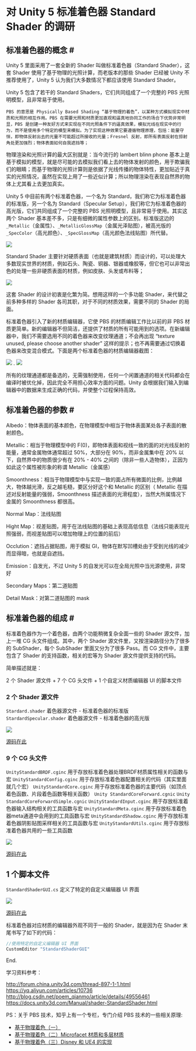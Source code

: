 # 对 Unity 5 标准着色器 Standard Shader 的调研

## 标准着色器的概念 # #

Unity 5 里面采用了一套全新的 Shader 叫做标准着色器（Standard Shader），这套 Shader 使用了基于物理的光照计算，而老版本的那些 Shader 已经被 Unity 不推荐使用了，Unity 5 认为我们大多数情况下都应该使用 Standard Shader。

Unity 5 包含了若干的 Standard Shaders，它们共同组成了一个完整的 PBS 光照明模型，且非常易于使用。

`PBS 的意思是 Physically Based Shading “基于物理的着色”，以某种方式模拟现实中材质和光照的相互作用。PBS 在需要光照和材质更加直观和逼真地协同工作的场合下优势非常明显，PBS 是创建一种友好方式来实现在不同光照条件下的逼真效果，模拟光线在现实中的行为，而不是使用多个特定的模型来模拟。为了实现这种效果它要遵循物理原理，包括：能量守恒，即物体反射出去的光量不可能超过所接收的光量；Fresnel 反射，即所有表面反射在掠射角处更加强烈；物体表面如何自我遮挡等；`

物理渲染和光照计算的最大区别就是：当今流行的 lambert blinn phone 基本上是基于模拟的模型，就是尽可能的去模拟我们看上去的物体发射的颜色，用于欺骗我们的眼睛；而基于物理的光照计算则是依据了光线传播的物体特性，更加贴近于真实的光照情况，虽然在实现上用了一些近似计算；所以物理渲染在表现自然界的物体上尤其看上去更加真实。

Unity 5 中目前有两个标准着色器，一个名为 Standard，我们称它为标准着色器的标准版，另一个名为 Standard（Specular Setup），我们称它为标准着色器的高光版，它们共同组成了一个完整的 PBS 光照明模型，且非常易于使用。其实这两个 Shader 基本差不多，只是有细微的属性参数上的区别。标准版这边的 `_Metallic`（金属性）、`_MetallicGlossMap`（金属光泽贴图），被高光版的 `_SpecColor`（高光颜色）、`_SpecGlossMap`（高光颜色法线贴图）所代替。

![](http://wx2.sinaimg.cn/mw690/a53846c3gy1fexuo9qkv0j20fo074dh8.jpg)

Standard Shader 主要针对硬质表面（也就是建筑材质）而设计的，可以处理大多数现实世界的材质，例如石头、陶瓷、铜器、银器或橡胶等，但它也可以非常出色的处理一些非硬质表面的材质，例如皮肤、头发或布料等；

![](https://docs.unity3d.com/uploads/Main/StandardShaderIntroVikingScene.png)

这套 Shader 的设计初衷是化繁为简。想用这样的一个多功能 Shader，来代替之前多种多样的 Shader 各司其职，对于不同的材质效果，需要不同的 Shader 的局面。

标准着色器引入了新的材质编辑器，它使 PBS 的材质编辑工作比以前的非 PBS 材质更简单。新的编辑器不但简洁，还提供了材质的所有可能用到的选项。在新编辑器中，我们不需要选用不同的着色器来改变纹理通道；不会再出现 “texture unused, please choose another shader” 这样的提示；也不再需要通过切换着色器来改变混合模式。下面是两个标准着色器的材质编辑器截图：

![](http://wx3.sinaimg.cn/mw690/a53846c3gy1fexuoa6f4oj20em0tqacu.jpg) . ![](http://wx1.sinaimg.cn/mw690/a53846c3gy1fexuoatj20j20ei0tmdim.jpg)

所有的纹理通道都是备选的，无需强制使用，任何一个闲置通道的相关代码都会在编译时被优化掉，因此完全不用担心效率方面的问题。Unity 会根据我们输入到编辑器中的数据来生成正确的代码，并使整个过程保持高效。

## 标准着色器的参数 # #

Albedo：物体表面的基本颜色，在物理模型中相当于物体表面某处各子表面的散射颜色。

Metallic：相当于物理模型中的 F(0)，即物体表面和视线一致的面的对光线反射的能量，通常金属物体通常超过 50%，大部分在 90%，而非金属集中在 20% 以下，自然界中的物质很少有在 20% - 40% 之间的（除非一些人造物体），正因为如此这个属性被形象的称谓 Metallic（金属感）

Smoonthness：相当于物理模型中与实现一致的面占所有微面的比例，比例越大，物体越光滑，反之越毛糙，要区分好这个和 Metallic 的区别（ Metallic 在描述对反射能量的强弱，Smoonthness 描述表面的光滑程度），当然大所属情况下金属的 Smoonthness 都很高。

Normal Map：法线贴图

Hight Map：视差贴图，用于在法线贴图的基础上表现高低信息（法线只能表现光照强弱，而视差贴图可以增加物理上的位置的前后）

Occlution：遮挡占据贴图，用于模拟 GI，物体在默写凹槽处由于受到光线的减少而显得暗，也就是自遮挡。

Emission：自发光，不过 Unity 5 的自发光可以在全局光照中当光源使用，非常好

Secondary Maps：第二道贴图

Detail Mask：对第二道贴图的 mask

## 标准着色器的组成 # #

标准着色器作为一个着色器，由两个功能稍微复杂全面一些的 Shader 源文件，加上一堆 CG 头文件组成。其中，两个 Shader 源文件里，又按渲染路径分为了很多的 SubShader，每个 SubShader 里面又分为了很多 Pass。而 CG 文件中，主要包含了 Shader 的支持函数，相关的宏等为 Shader 源文件提供支持的代码。

简单描述就是：

2 个 Shader 源文件 +
7 个 CG 头文件 +
1 个自定义材质编辑器 UI 的脚本文件

### 2 个 Shader 源文件

`Stardard.shader` 着色器源文件 - 标准着色器的标准版
`StardardSpecular.shader` 着色器源文件 - 标准着色器的高光版

![](http://wx2.sinaimg.cn/mw690/a53846c3gy1fexuobfq77j20m603ct9k.jpg)

[源码在此](https://github.com/Isayes/Shaders/tree/master/%E6%A0%87%E5%87%86%E7%9D%80%E8%89%B2%E5%99%A8%20Standard%20Shader/2%20%E4%B8%AA%20Shader%20%E6%BA%90%E6%96%87%E4%BB%B6)

### 9 个 CG 头文件

`UnityStandardBRDF.cginc` 用于存放标准着色器处理BRDF材质属性相关的函数与宏
`UnityStandardConfig.cginc` 用于存放标准着色器配置相关的代码（其实里面就几个宏）
`UnityStandardCore.cginc` 用于存放标准着色器的主要代码（如顶点着色函数、片段着色函数等相关函数）
`Unity StandardCoreForward.cgnic`
`Unity StandardCoreForwardSimple.cgnic`
`UnityStandardInput.cginc` 用于存放标准着色器输入结构相关的工具函数与宏
`UnityStandardMeta.cginc` 用于存放标准着色器meta通道中会用到的工具函数与宏
`UnityStandardShadow.cginc` 用于存放标准着色器阴影贴图采样相关的工具函数与宏
`UnityStandardUtils.cginc` 用于存放标准着色器共用的一些工具函数

![](http://wx1.sinaimg.cn/mw690/a53846c3gy1fexuoc5gy5j20gc09kjsx.jpg)

[源码在此](https://github.com/Isayes/Shaders/tree/master/%E6%A0%87%E5%87%86%E7%9D%80%E8%89%B2%E5%99%A8%20Standard%20Shader/9%20%E4%B8%AA%20CG%20%E5%A4%B4%E6%96%87%E4%BB%B6)

## 1 个脚本文件

`StandardShaderGUI.cs` 定义了特定的自定义编辑器 UI 界面

![](http://wx3.sinaimg.cn/mw690/a53846c3gy1fexuocpsxrj20m205c0tl.jpg)

[源码在此](https://github.com/Isayes/Shaders/blob/master/%E6%A0%87%E5%87%86%E7%9D%80%E8%89%B2%E5%99%A8%20Standard%20Shader/1%20%E4%B8%AA%E8%84%9A%E6%9C%AC%E6%96%87%E4%BB%B6/StandardShaderGUI.cs)

标准着色器对应材质的编辑器外观不同于一般的 Shader，就是因为在 Shader 末尾书写了如下的代码：

```csharp
//使用特定的自定义编辑器 UI 界面  
CustomEditor "StandardShaderGUI"
```

End.

学习资料参考：

<http://forum.china.unity3d.com/thread-897-1-1.html>
<https://yq.aliyun.com/articles/10736>
<http://blog.csdn.net/poem_qianmo/article/details/49556461>
<https://docs.unity3d.com/Manual/shader-StandardShader.html>

PS：关于 PBS 技术，知乎上有一个专栏，专门介绍 PBS 技术的一些相关原理:

- [基于物理着色（一）](http://zhuanlan.zhihu.com/graphics/20091064)
- [基于物理着色（二）Microfacet 材质和多层材质](http://zhuanlan.zhihu.com/graphics/20119162)
- [基于物理着色（三）Disney 和 UE4 的实现](http://zhuanlan.zhihu.com/graphics/20122884)
